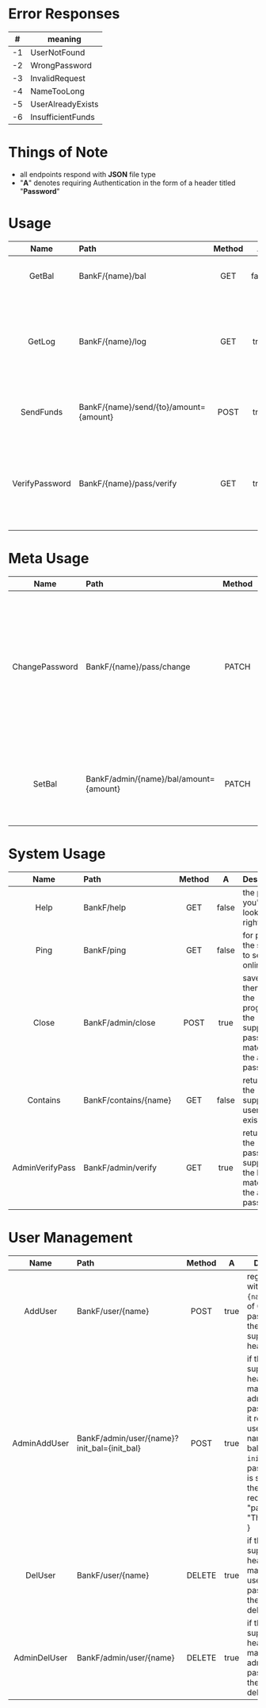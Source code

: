 # Error Responses

| #   | meaning           |
| --- | ----------------- |
| -1  | UserNotFound      |
| -2  | WrongPassword     |
| -3  | InvalidRequest    |
| -4  | NameTooLong       |
| -5  | UserAlreadyExists |
| -6  | InsufficientFunds |

# Things of Note
* all endpoints respond with **JSON** file type
* "**A**" denotes requiring Authentication in the form of a header titled "**Password**"

# Usage
|      Name      | Path                                   | Method |   A   | Description                                                                                        |
| :------------: | :------------------------------------- | :----: | :---: | -------------------------------------------------------------------------------------------------- |
|     GetBal     | BankF/{name}/bal                       |  GET   | false | returns the balance of a given user `{name}`                                                       |
|     GetLog     | BankF/{name}/log                       |  GET   | true  | returns a list of last `n` number of transactions (a configurable amount) of a given user `{name}` |
|   SendFunds    | BankF/{name}/send/{to}/amount={amount} |  POST  | true  | sends `{amount}` from user `{name}` to user `{to}`                                                 |
| VerifyPassword | BankF/{name}/pass/verify               |  GET   | true  | returns `1` if the supplied user `{name}`'s password matches the password supplied in the header   |

# Meta Usage
|      Name      | Path                                   | Method |   A   | Description                                                                                                                              |
| :------------: | :------------------------------------- | :----: | :---: | ---------------------------------------------------------------------------------------------------------------------------------------- |
| ChangePassword | BankF/{name}/pass/change               | PATCH  | true  | if the password supplied in the header matches the user `{name}`'s password, the user's password is changed to the one given in the body, with a key of `password`. i.e. { "password": "NewPassword" } |
|     SetBal     | BankF/admin/{name}/bal/amount={amount} | PATCH  | true  | sets the balance of a give user `{name}` if the supplied password matches the admin password                                             |

# System Usage
|      Name       | Path                  | Method |   A   | Description                                                                           |
| :-------------: | :-------------------- | :----: | :---: | ------------------------------------------------------------------------------------- |
|      Help       | BankF/help            |  GET   | false | the page you're looking at right now!                                                 |
|      Ping       | BankF/ping            |  GET   | false | for pinging the server to see if its online                                           |
|      Close      | BankF/admin/close     |  POST  | true  | saves and then closes the program if the supplied password matches the admin password |
|    Contains     | BankF/contains/{name} |  GET   | false | returns `1` if the supplied user `{name}` exists                                      |
| AdminVerifyPass | BankF/admin/verify    |  GET   | true  | returns `1` if the password supplied in the header matches the admin password         |

# User Management
|     Name     | Path                                        | Method |   A   | Description                                                                                                                                                                                  |
| :----------: | :------------------------------------------ | :----: | :---: | -------------------------------------------------------------------------------------------------------------------------------------------------------------------------------------------- |
|   AddUser    | BankF/user/{name}                           |  POST  | true  | registers a user with the name `{name}`, balance of 0 and a password of the password supplied in the header                                                                                  |
| AdminAddUser | BankF/admin/user/{name}?init_bal={init_bal} |  POST  | true  | if the password supplied in the header matches the admin password, then it registers a user with the name `{name}`, balance of `init_bal` and a password that is supplied in the body of the request. i.e. { "password": "ThePassword" } |
|   DelUser    | BankF/user/{name}                           | DELETE | true  | if the password supplied in the header matches the user `{name}`'s password, then the user is deleted                                                                                        |
| AdminDelUser | BankF/admin/user/{name}                     | DELETE | true  | if the password supplied in the header matches the admin password, then the user is deleted                                                                                                  |
